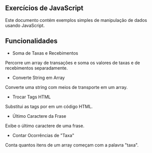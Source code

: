 ## Exercícios de JavaScript

Este documento contém exemplos simples de manipulação de dados usando JavaScript.

## Funcionalidades

- Soma de Taxas e Recebimentos

Percorre um array de transações e soma os valores de taxas e de recebimentos separadamente.

- Converte String em Array

Converte uma string com meios de transporte em um array.

- Trocar Tags HTML

Substitui as tags <span> por <a> em um código HTML.

- Último Caractere da Frase

Exibe o último caractere de uma frase.

- Contar Ocorrências de "Taxa"

Conta quantos itens de um array começam com a palavra "taxa".
